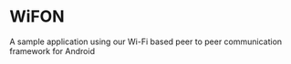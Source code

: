 # WiFON
A sample application using our Wi-Fi based peer to peer communication framework for Android
